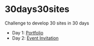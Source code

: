 # 30days30sites
Challenge to develop 30 sites in 30 days

* Day 1: [Portfolio](https://iamsainikhil.github.io/)
* Day 2: [Event Invitation](https://iamsainikhil.github.io/30days30sites/2/)
